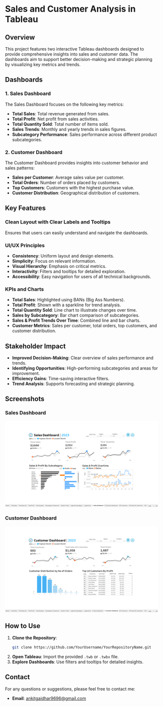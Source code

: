 # Sales and Customer Analysis in Tableau

## Overview

This project features two interactive Tableau dashboards designed to provide comprehensive insights into sales and customer data. The dashboards aim to support better decision-making and strategic planning by visualizing key metrics and trends.

## Dashboards

### 1. Sales Dashboard
The Sales Dashboard focuses on the following key metrics:
- **Total Sales**: Total revenue generated from sales.
- **Total Profit**: Net profit from sales activities.
- **Total Quantity Sold**: Total number of items sold.
- **Sales Trends**: Monthly and yearly trends in sales figures.
- **Subcategory Performance**: Sales performance across different product subcategories.

### 2. Customer Dashboard
The Customer Dashboard provides insights into customer behavior and sales patterns:
- **Sales per Customer**: Average sales value per customer.
- **Total Orders**: Number of orders placed by customers.
- **Top Customers**: Customers with the highest purchase value.
- **Customer Distribution**: Geographical distribution of customers.

## Key Features

### Clean Layout with Clear Labels and Tooltips
Ensures that users can easily understand and navigate the dashboards.

### UI/UX Principles
- **Consistency**: Uniform layout and design elements.
- **Simplicity**: Focus on relevant information.
- **Visual Hierarchy**: Emphasis on critical metrics.
- **Interactivity**: Filters and tooltips for detailed exploration.
- **Accessibility**: Easy navigation for users of all technical backgrounds.

### KPIs and Charts
- **Total Sales**: Highlighted using BANs (Big Ass Numbers).
- **Total Profit**: Shown with a sparkline for trend analysis.
- **Total Quantity Sold**: Line chart to illustrate changes over time.
- **Sales by Subcategory**: Bar chart comparison of subcategories.
- **Sales & Profit Trends Over Time**: Combined line and bar charts.
- **Customer Metrics**: Sales per customer, total orders, top customers, and customer distribution.

## Stakeholder Impact

- **Improved Decision-Making**: Clear overview of sales performance and trends.
- **Identifying Opportunities**: High-performing subcategories and areas for improvement.
- **Efficiency Gains**: Time-saving interactive filters.
- **Trend Analysis**: Supports forecasting and strategic planning.

## Screenshots

### Sales Dashboard
![Sales Dashboard](https://github.com/Ankit2002gaidhar/Sales-and-Customer-Analysis-DashBoard/blob/main/Sales%20Dashboard.png)

### Customer Dashboard
![Customer Dashboard](https://github.com/Ankit2002gaidhar/Sales-and-Customer-Analysis-DashBoard/blob/main/Customer%20Dashboard.png)

## How to Use

1. **Clone the Repository**: 
    ```bash
    git clone https://github.com/YourUsername/YourRepositoryName.git
    ```
2. **Open Tableau**: Import the provided `.twb` or `.twbx` file.
3. **Explore Dashboards**: Use filters and tooltips for detailed insights.


## Contact
For any questions or suggestions, please feel free to contact me:
- **Email**: ankitgaidhar9696@gmail.com
